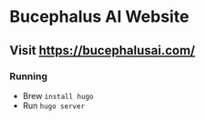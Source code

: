 # Bucephalus AI Website

## Visit https://bucephalusai.com/

### Running
* Brew `install hugo`
* Run `hugo server`



